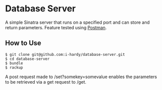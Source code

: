 # Database Server

A simple Sinatra server that runs on a specified port and can store and return parameters. Feature tested using [Postman](https://www.getpostman.com/).

## How to Use
```
$ git clone git@github.com:i-hardy/database-server.git
$ cd database-server
$ bundle
$ rackup
```
A post request made to /set?somekey=somevalue enables the parameters to be retrieved via a get request to /get.
